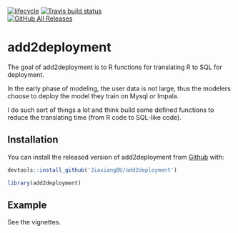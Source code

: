 
[![lifecycle](https://img.shields.io/badge/lifecycle-experimental-orange.svg)](https://www.tidyverse.org/lifecycle/#experimental)
[![Travis build
status](https://travis-ci.org/JiaxiangBU/add2deployment.svg?branch=master)](https://travis-ci.org/JiaxiangBU/add2deployment)  
[![GitHub All
Releases](https://img.shields.io/github/downloads/JiaxiangBU/add2deployment/total.svg)](https://github.com/JiaxiangBU/add2deployment)

<!-- README.md is generated from README.Rmd. Please edit that file -->

# add2deployment

The goal of add2deployment is to R functions for translating R to SQL
for deployment.

In the early phase of modeling, the user data is not large, thus the
modelers choose to deploy the model they train on Mysql or Impala.

I do such sort of things a lot and think build some defined functions to
reduce the translating time (from R code to SQL-like code).

## Installation

You can install the released version of add2deployment from
[Github](https://github.com/JiaxiangBU/add2deployment) with:

``` r
devtools::install_github('JiaxiangBU/add2deployment')
```

``` r
library(add2deployment)
```

## Example

See the vignettes.
